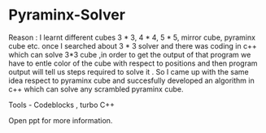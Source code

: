 # Pyraminx-Solver

Reason : I learnt different cubes 3 * 3, 4 * 4, 5 * 5, mirror cube, pyraminx cube etc. once I searched about 3 * 3 solver and there was coding in c++ which can solve 3*3 cube ,in order to get the output of that program we have to entle color of the cube with respect to positions and then program output will tell us steps required to solve it . So I came up with the same idea respect to pyraminx cube and succesfully developed an algorithm in c++ which can solve any scrambled pyraminx cube. 

Tools - Codeblocks , turbo C++

Open ppt for more information. 
